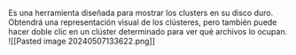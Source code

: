 Es una herramienta diseñada para mostrar los clusters en su disco duro. Obtendrá una representación visual de los clústeres, pero también puede hacer doble clic en un clúster determinado para ver qué archivos lo ocupan.
![[Pasted image 20240507133622.png]]